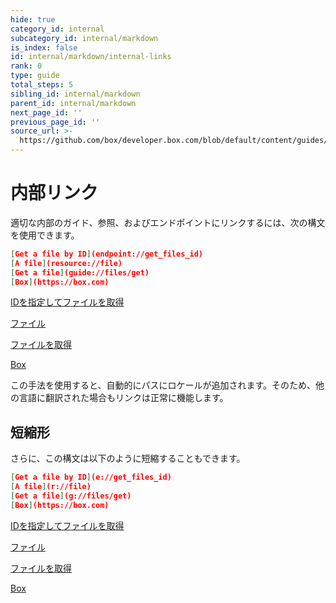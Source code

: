 ```yaml
---
hide: true
category_id: internal
subcategory_id: internal/markdown
is_index: false
id: internal/markdown/internal-links
rank: 0
type: guide
total_steps: 5
sibling_id: internal/markdown
parent_id: internal/markdown
next_page_id: ''
previous_page_id: ''
source_url: >-
  https://github.com/box/developer.box.com/blob/default/content/guides/internal/markdown/internal-links.md
---
```

<!-- does not need translation -->

# 内部リンク

適切な内部のガイド、参照、およびエンドポイントにリンクするには、次の構文を使用できます。

```json
[Get a file by ID](endpoint://get_files_id)
[A file](resource://file)
[Get a file](guide://files/get)
[Box](https://box.com)
```

<H>

[IDを指定してファイルを取得](endpoint://get_files_id)

[ファイル](resource://file)

[ファイルを取得](guide://files/get)

[Box](https://box.com)

</H>

<Message>

この手法を使用すると、自動的にパスにロケールが追加されます。そのため、他の言語に翻訳された場合もリンクは正常に機能します。

</Message>

## 短縮形

さらに、この構文は以下のように短縮することもできます。

```json
[Get a file by ID](e://get_files_id)
[A file](r://file)
[Get a file](g://files/get)
[Box](https://box.com)
```

<H>

[IDを指定してファイルを取得](e://get_files_id)

[ファイル](r://file)

[ファイルを取得](g://files/get)

[Box](https://box.com)

</H>
